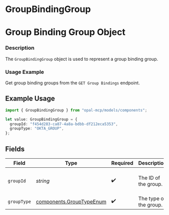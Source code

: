 # GroupBindingGroup

# Group Binding Group Object
### Description
The `GroupBindingGroup` object is used to represent a group binding group.

### Usage Example
Get group binding groups from the `GET Group Bindings` endpoint.

## Example Usage

```typescript
import { GroupBindingGroup } from "opal-mcp/models/components";

let value: GroupBindingGroup = {
  groupId: "f454d283-ca87-4a8a-bdbb-df212eca5353",
  groupType: "OKTA_GROUP",
};
```

## Fields

| Field                                                                | Type                                                                 | Required                                                             | Description                                                          | Example                                                              |
| -------------------------------------------------------------------- | -------------------------------------------------------------------- | -------------------------------------------------------------------- | -------------------------------------------------------------------- | -------------------------------------------------------------------- |
| `groupId`                                                            | *string*                                                             | :heavy_check_mark:                                                   | The ID of the group.                                                 | f454d283-ca87-4a8a-bdbb-df212eca5353                                 |
| `groupType`                                                          | [components.GroupTypeEnum](../../models/components/grouptypeenum.md) | :heavy_check_mark:                                                   | The type of the group.                                               | OPAL_GROUP                                                           |